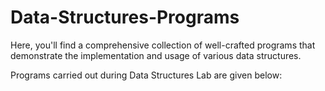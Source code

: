 # Data-Structures-Programs
Here, you'll find a comprehensive collection of well-crafted programs that demonstrate the implementation and usage of various data structures.

Programs carried out during Data Structures Lab are given below:

